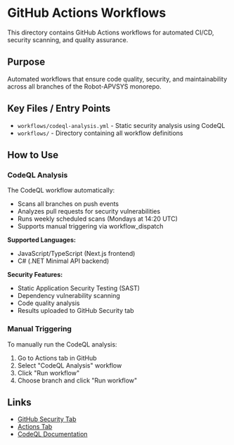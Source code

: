 # GitHub Actions Workflows

This directory contains GitHub Actions workflows for automated CI/CD, security scanning, and quality assurance.

## Purpose

Automated workflows that ensure code quality, security, and maintainability across all branches of the Robot-APVSYS monorepo.

## Key Files / Entry Points

- `workflows/codeql-analysis.yml` - Static security analysis using CodeQL
- `workflows/` - Directory containing all workflow definitions

## How to Use

### CodeQL Analysis

The CodeQL workflow automatically:
- Scans all branches on push events
- Analyzes pull requests for security vulnerabilities
- Runs weekly scheduled scans (Mondays at 14:20 UTC)
- Supports manual triggering via workflow_dispatch

**Supported Languages:**
- JavaScript/TypeScript (Next.js frontend)
- C# (.NET Minimal API backend)

**Security Features:**
- Static Application Security Testing (SAST)
- Dependency vulnerability scanning
- Code quality analysis
- Results uploaded to GitHub Security tab

### Manual Triggering

To manually run the CodeQL analysis:
1. Go to Actions tab in GitHub
2. Select "CodeQL Analysis" workflow
3. Click "Run workflow"
4. Choose branch and click "Run workflow"

## Links

- [GitHub Security Tab](https://github.com/Lungren2/Monorepo-Test/security)
- [Actions Tab](https://github.com/Lungren2/Monorepo-Test/actions)
- [CodeQL Documentation](https://codeql.github.com/docs/)
